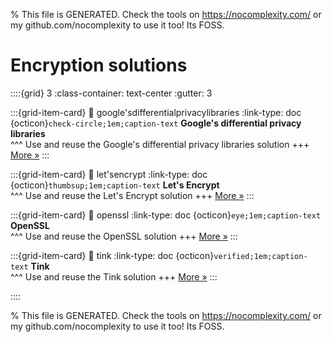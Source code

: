 
% This file is GENERATED. Check the tools on https://nocomplexity.com/ or my github.com/nocomplexity to use it too! Its FOSS. 

# Encryption solutions 
::::{grid} 3
:class-container: text-center
:gutter: 3 

:::{grid-item-card}
:link: google'sdifferentialprivacylibraries
:link-type: doc
{octicon}`check-circle;1em;caption-text` **Google's differential privacy libraries**        
^^^
Use and reuse the Google's differential privacy libraries solution
+++
[More »](google'sdifferentialprivacylibraries)
:::

:::{grid-item-card}
:link: let'sencrypt
:link-type: doc
{octicon}`thumbsup;1em;caption-text` **Let's Encrypt**        
^^^
Use and reuse the Let's Encrypt solution
+++
[More »](let'sencrypt)
:::

:::{grid-item-card}
:link: openssl
:link-type: doc
{octicon}`eye;1em;caption-text` **OpenSSL**        
^^^
Use and reuse the OpenSSL solution
+++
[More »](openssl)
:::

:::{grid-item-card}
:link: tink
:link-type: doc
{octicon}`verified;1em;caption-text` **Tink**        
^^^
Use and reuse the Tink solution
+++
[More »](tink)
:::

::::


% This file is GENERATED. Check the tools on https://nocomplexity.com/ or my github.com/nocomplexity to use it too! Its FOSS. 

